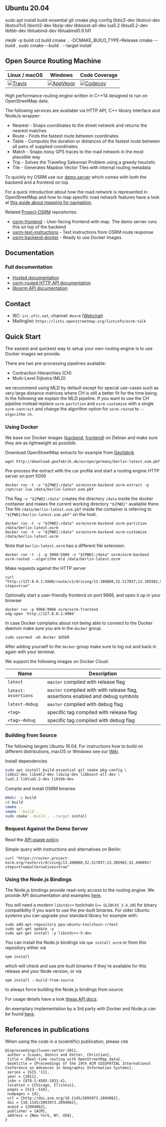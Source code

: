 ## Ubuntu 20.04

sudo apt install build-essential git cmake pkg-config libbz2-dev libstxxl-dev libstxxl1v5 libxml2-dev libzip-dev libboost-all-dev lua5.2 liblua5.2-dev libtbb-dev libluabind-dev libluabind0.9.1d1

mkdir -p build
cd build
cmake .. -DCMAKE_BUILD_TYPE=Release
cmake --build .
sudo cmake --build . --target install

## Open Source Routing Machine

| Linux / macOS | Windows | Code Coverage |
| ------------- | ------- | ------------- |
| [![Travis](https://travis-ci.org/Project-OSRM/osrm-backend.png?branch=master)](https://travis-ci.org/Project-OSRM/osrm-backend) | [![AppVeyor](https://ci.appveyor.com/api/projects/status/4iuo3s9gxprmcjjh)](https://ci.appveyor.com/project/DennisOSRM/osrm-backend) | [![Codecov](https://codecov.io/gh/Project-OSRM/osrm-backend/branch/master/graph/badge.svg)](https://codecov.io/gh/Project-OSRM/osrm-backend) |

High performance routing engine written in C++14 designed to run on OpenStreetMap data.

The following services are available via HTTP API, C++ library interface and NodeJs wrapper:
- Nearest - Snaps coordinates to the street network and returns the nearest matches
- Route - Finds the fastest route between coordinates
- Table - Computes the duration or distances of the fastest route between all pairs of supplied coordinates
- Match - Snaps noisy GPS traces to the road network in the most plausible way
- Trip - Solves the Traveling Salesman Problem using a greedy heuristic
- Tile - Generates Mapbox Vector Tiles with internal routing metadata

To quickly try OSRM use our [demo server](http://map.project-osrm.org) which comes with both the backend and a frontend on top.

For a quick introduction about how the road network is represented in OpenStreetMap and how to map specific road network features have a look at [this guide about mapping for navigation](https://www.mapbox.com/mapping/mapping-for-navigation/).

Related [Project-OSRM](https://github.com/Project-OSRM) repositories:
- [osrm-frontend](https://github.com/Project-OSRM/osrm-frontend) - User-facing frontend with map. The demo server runs this on top of the backend
- [osrm-text-instructions](https://github.com/Project-OSRM/osrm-text-instructions) - Text instructions from OSRM route response
- [osrm-backend-docker](https://hub.docker.com/r/osrm/osrm-backend/) - Ready to use Docker images

## Documentation

### Full documentation

- [Hosted documentation](http://project-osrm.org)
- [osrm-routed HTTP API documentation](docs/http.md)
- [libosrm API documentation](docs/libosrm.md)

## Contact

- IRC: `irc.oftc.net`, channel: `#osrm` ([Webchat](https://webchat.oftc.net))
- Mailinglist: `https://lists.openstreetmap.org/listinfo/osrm-talk`

## Quick Start

The easiest and quickest way to setup your own routing engine is to use Docker images we provide.

There are two pre-processing pipelines available:
- Contraction Hierarchies (CH)
- Multi-Level Dijkstra (MLD)

we recommend using MLD by default except for special use-cases such as very large distance matrices where CH is still a better fit for the time being.
In the following we explain the MLD pipeline.
If you want to use the CH pipeline instead replace `osrm-partition` and `osrm-customize` with a single `osrm-contract` and change the algorithm option for `osrm-routed` to `--algorithm ch`.

### Using Docker

We base our Docker images ([backend](https://hub.docker.com/r/osrm/osrm-backend/), [frontend](https://hub.docker.com/r/osrm/osrm-frontend/)) on Debian and make sure they are as lightweight as possible.

Download OpenStreetMap extracts for example from [Geofabrik](http://download.geofabrik.de/)

    wget http://download.geofabrik.de/europe/germany/berlin-latest.osm.pbf

Pre-process the extract with the car profile and start a routing engine HTTP server on port 5000

    docker run -t -v "${PWD}:/data" osrm/osrm-backend osrm-extract -p /opt/car.lua /data/berlin-latest.osm.pbf

The flag `-v "${PWD}:/data"` creates the directory `/data` inside the docker container and makes the current working directory `"${PWD}"` available there. The file `/data/berlin-latest.osm.pbf` inside the container is referring to `"${PWD}/berlin-latest.osm.pbf"` on the host.

    docker run -t -v "${PWD}:/data" osrm/osrm-backend osrm-partition /data/berlin-latest.osrm
    docker run -t -v "${PWD}:/data" osrm/osrm-backend osrm-customize /data/berlin-latest.osrm

Note that `berlin-latest.osrm` has a different file extension. 

    docker run -t -i -p 5000:5000 -v "${PWD}:/data" osrm/osrm-backend osrm-routed --algorithm mld /data/berlin-latest.osrm

Make requests against the HTTP server

    curl "http://127.0.0.1:5000/route/v1/driving/13.388860,52.517037;13.385983,52.496891?steps=true"

Optionally start a user-friendly frontend on port 9966, and open it up in your browser

    docker run -p 9966:9966 osrm/osrm-frontend
    xdg-open 'http://127.0.0.1:9966'

In case Docker complains about not being able to connect to the Docker daemon make sure you are in the `docker` group.

    sudo usermod -aG docker $USER

After adding yourself to the `docker` group make sure to log out and back in again with your terminal.

We support the following images on Docker Cloud:

Name | Description
-----|------
`latest` | `master` compiled with release flag
`latest-assertions` | `master` compiled with with release flag, assertions enabled and debug symbols
`latest-debug` | `master` compiled with debug flag
`<tag>` | specific tag compiled with release flag
`<tag>-debug` | specific tag compiled with debug flag

### Building from Source

The following targets Ubuntu 16.04.
For instructions how to build on different distributions, macOS or Windows see our [Wiki](https://github.com/Project-OSRM/osrm-backend/wiki).

Install dependencies

```bash
sudo apt install build-essential git cmake pkg-config \
libbz2-dev libxml2-dev libzip-dev libboost-all-dev \
lua5.2 liblua5.2-dev libtbb-dev
```

Compile and install OSRM binaries

```bash
mkdir -p build
cd build
cmake ..
cmake --build .
sudo cmake --build . --target install
```

### Request Against the Demo Server

Read the [API usage policy](https://github.com/Project-OSRM/osrm-backend/wiki/Demo-server).

Simple query with instructions and alternatives on Berlin:

```
curl "https://router.project-osrm.org/route/v1/driving/13.388860,52.517037;13.385983,52.496891?steps=true&alternatives=true"
```

### Using the Node.js Bindings

The Node.js bindings provide read-only access to the routing engine.
We provide API documentation and examples [here](docs/nodejs/api.md).

You will need a modern `libstdc++` toolchain (`>= GLIBCXX_3.4.20`) for binary compatibility if you want to use the pre-built binaries.
For older Ubuntu systems you can upgrade your standard library for example with:

```
sudo add-apt-repository ppa:ubuntu-toolchain-r/test
sudo apt-get update -y
sudo apt-get install -y libstdc++-5-dev
```

You can install the Node.js bindings via `npm install osrm` or from this repository either via

    npm install

which will check and use pre-built binaries if they're available for this release and your Node version, or via

    npm install --build-from-source

to always force building the Node.js bindings from source.

For usage details have a look [these API docs](docs/nodejs/api.md). 

An exemplary implementation by a 3rd party with Docker and Node.js can be found [here](https://github.com/door2door-io/osrm-express-server-demo).


## References in publications

When using the code in a (scientific) publication, please cite

```
@inproceedings{luxen-vetter-2011,
 author = {Luxen, Dennis and Vetter, Christian},
 title = {Real-time routing with OpenStreetMap data},
 booktitle = {Proceedings of the 19th ACM SIGSPATIAL International Conference on Advances in Geographic Information Systems},
 series = {GIS '11},
 year = {2011},
 isbn = {978-1-4503-1031-4},
 location = {Chicago, Illinois},
 pages = {513--516},
 numpages = {4},
 url = {http://doi.acm.org/10.1145/2093973.2094062},
 doi = {10.1145/2093973.2094062},
 acmid = {2094062},
 publisher = {ACM},
 address = {New York, NY, USA},
}
```
